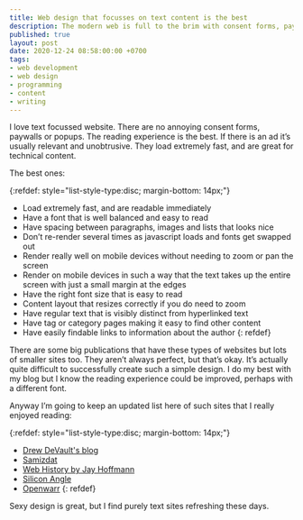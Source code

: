 ```yaml
---
title: Web design that focusses on text content is the best
description: The modern web is full to the brim with consent forms, paywalls and popups, and in this new world, web design that focusses on text, simplicity and the reading experience is becoming my favourite hidden pleasure. I outline some of the qualities that the best of these websites have and include an updated list of examples that I have found during my recent web browsing.
published: true
layout: post
date: 2020-12-24 08:58:00:00 +0700
tags:
- web development
- web design
- programming
- content
- writing
---
```

I love text focussed website. There are no annoying consent forms, paywalls or popups. The reading experience is the best. If there is an ad it’s usually relevant and unobtrusive. They load extremely fast, and are great for technical content.

The best ones:

{:refdef: style="list-style-type:disc; margin-bottom: 14px;"}
- Load extremely fast, and are readable immediately
- Have a font that is well balanced and easy to read
- Have spacing between paragraphs, images and lists that looks nice
- Don’t re-render several times as javascript loads and fonts get swapped out
- Render really well on mobile devices without needing to zoom or pan the screen
- Render on mobile devices in such a way that the text takes up the entire screen with just a small margin at the edges
- Have the right font size that is easy to read
- Content layout that resizes correctly if you do need to zoom
- Have regular text that is visibly distinct from hyperlinked text
- Have tag or category pages making it easy to find other content
- Have easily findable links to information about the author
{: refdef}

There are some big publications that have these types of websites but lots of smaller sites too. They aren’t always perfect, but that’s okay. It’s actually quite difficult to successfully create such a simple design. I do my best with my blog but I know the reading experience could be improved, perhaps with a different font.

Anyway I’m going to keep an updated list here of such sites that I really enjoyed reading:

{:refdef: style="list-style-type:disc; margin-bottom: 14px;"}
- [Drew DeVault's blog](https://drewdevault.com/2020/11/20/A-few-ways-to-make-money-in-FOSS.html)
- [Samizdat](https://samizdat.dev/getting-lucky-with-posting-on-hacker-news/)
- [Web History by Jay Hoffmann](https://css-tricks.com/chapter-5-publishing)
- [Silicon Angle](https://siliconangle.com/2020/12/23/zoom-reportedly-developing-email-calendar-services)
- [Openwarr](https://apenwarr.ca/log/20201227)
{: refdef}

Sexy design is great, but I find purely text sites refreshing these days.
